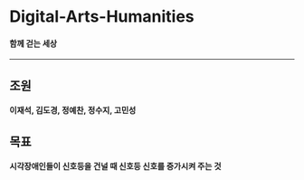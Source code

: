 # Digital-Arts-Humanities
#### 함께 걷는 세상
- - - - -
## 조원
#### 이재석, 김도경, 정예찬, 정수지, 고민성
## 목표
#### 시각장애인들이 신호등을 건널 때 신호등 신호를 증가시켜 주는 것 
